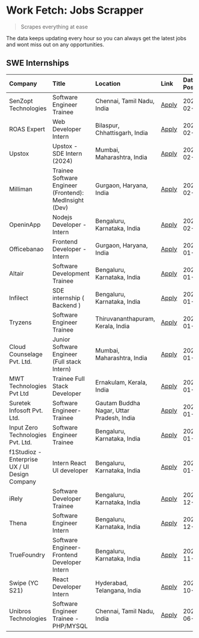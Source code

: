 # Work Fetch: Jobs Scrapper
> Scrapes everything at ease

The data keeps updating every hour so you can always get the latest jobs and wont miss out on any opportunities.

## SWE Internships
<!--START_SECTION:workfetch-->
| Company                                       | Title                                                  | Location                                  | Link                                                                                                                                                                                                                                                                    | Date Posted   |
|:----------------------------------------------|:-------------------------------------------------------|:------------------------------------------|:------------------------------------------------------------------------------------------------------------------------------------------------------------------------------------------------------------------------------------------------------------------------|:--------------|
| SenZopt Technologies                          | Software Engineer Trainee                              | Chennai, Tamil Nadu, India                | [Apply](https://in.linkedin.com/jobs/view/software-engineer-trainee-at-senzopt-technologies-3827686880?refId=ilT7KQpZAfeaZRXxfmHLhg%3D%3D&trackingId=HMFJo%2FjDEVrbh7H2xWAHnQ%3D%3D&position=7&pageNum=0&trk=public_jobs_jserp-result_search-card)                      | 2024-02-12    |
| ROAS Expert                                   | Web Developer Intern                                   | Bilaspur, Chhattisgarh, India             | [Apply](https://in.linkedin.com/jobs/view/web-developer-intern-at-roas-expert-3828189292?refId=ilT7KQpZAfeaZRXxfmHLhg%3D%3D&trackingId=HOaXPufjEz1%2BZBodNDo6%2Fg%3D%3D&position=11&pageNum=0&trk=public_jobs_jserp-result_search-card)                                 | 2024-02-12    |
| Upstox                                        | Upstox - SDE Intern (2024)                             | Mumbai, Maharashtra, India                | [Apply](https://in.linkedin.com/jobs/view/upstox-sde-intern-2024-at-upstox-3826556183?refId=ilT7KQpZAfeaZRXxfmHLhg%3D%3D&trackingId=gfsl6rhKwWwaWlHDmsXBgQ%3D%3D&position=5&pageNum=0&trk=public_jobs_jserp-result_search-card)                                         | 2024-02-10    |
| Milliman                                      | Trainee Software Engineer (Frontend): MedInsight (Dev) | Gurgaon, Haryana, India                   | [Apply](https://in.linkedin.com/jobs/view/trainee-software-engineer-frontend-medinsight-dev-at-milliman-3792874280?refId=ilT7KQpZAfeaZRXxfmHLhg%3D%3D&trackingId=WeJtExNncYh8bxHLahU5Pg%3D%3D&position=17&pageNum=0&trk=public_jobs_jserp-result_search-card)           | 2024-02-09    |
| OpeninApp                                     | Nodejs Developer - Intern                              | Bengaluru, Karnataka, India               | [Apply](https://in.linkedin.com/jobs/view/nodejs-developer-intern-at-openinapp-3822599762?refId=ilT7KQpZAfeaZRXxfmHLhg%3D%3D&trackingId=Q4141LQlE4KzyyhUqcrEKQ%3D%3D&position=21&pageNum=0&trk=public_jobs_jserp-result_search-card)                                    | 2024-02-05    |
| Officebanao                                   | Frontend Developer - Intern                            | Gurgaon, Haryana, India                   | [Apply](https://in.linkedin.com/jobs/view/frontend-developer-intern-at-officebanao-3822614063?refId=ilT7KQpZAfeaZRXxfmHLhg%3D%3D&trackingId=f5%2FBBS3zGBziQ4mkJOeoIA%3D%3D&position=8&pageNum=0&trk=public_jobs_jserp-result_search-card)                               | 2024-01-31    |
| Altair                                        | Software Development Trainee                           | Bengaluru, Karnataka, India               | [Apply](https://in.linkedin.com/jobs/view/software-development-trainee-at-altair-3817606202?refId=ilT7KQpZAfeaZRXxfmHLhg%3D%3D&trackingId=MY6AW8VEQ5870da%2Fxi%2FpIQ%3D%3D&position=12&pageNum=0&trk=public_jobs_jserp-result_search-card)                              | 2024-01-31    |
| Infilect                                      | SDE internship ( Backend )                             | Bengaluru, Karnataka, India               | [Apply](https://in.linkedin.com/jobs/view/sde-internship-backend-at-infilect-3815120558?refId=ilT7KQpZAfeaZRXxfmHLhg%3D%3D&trackingId=GS6zLQ5r%2F7WVEqrum3BHHg%3D%3D&position=22&pageNum=0&trk=public_jobs_jserp-result_search-card)                                    | 2024-01-25    |
| Tryzens                                       | Software Engineer Trainee                              | Thiruvananthapuram, Kerala, India         | [Apply](https://in.linkedin.com/jobs/view/software-engineer-trainee-at-tryzens-3809363491?refId=ilT7KQpZAfeaZRXxfmHLhg%3D%3D&trackingId=ksgLu%2BK%2Fx5IXvE7JCWNF3w%3D%3D&position=18&pageNum=0&trk=public_jobs_jserp-result_search-card)                                | 2024-01-18    |
| Cloud Counselage Pvt. Ltd.                    | Junior Software Engineer (Full stack Intern)           | Mumbai, Maharashtra, India                | [Apply](https://in.linkedin.com/jobs/view/junior-software-engineer-full-stack-intern-at-cloud-counselage-pvt-ltd-3803132814?refId=ilT7KQpZAfeaZRXxfmHLhg%3D%3D&trackingId=P0MqIy1RJfS6QAc8k6vRrg%3D%3D&position=24&pageNum=0&trk=public_jobs_jserp-result_search-card)  | 2024-01-11    |
| MWT Technologies Pvt Ltd                      | Trainee Full Stack Developer                           | Ernakulam, Kerala, India                  | [Apply](https://in.linkedin.com/jobs/view/trainee-full-stack-developer-at-mwt-technologies-pvt-ltd-3800921715?refId=ilT7KQpZAfeaZRXxfmHLhg%3D%3D&trackingId=YLhsru16ZB7UM3c6OkkYLA%3D%3D&position=2&pageNum=0&trk=public_jobs_jserp-result_search-card)                 | 2024-01-09    |
| Suretek Infosoft Pvt. Ltd.                    | Software Engineer-Trainee                              | Gautam Buddha Nagar, Uttar Pradesh, India | [Apply](https://in.linkedin.com/jobs/view/software-engineer-trainee-at-suretek-infosoft-pvt-ltd-3800934643?refId=ilT7KQpZAfeaZRXxfmHLhg%3D%3D&trackingId=bdCgBAxlKN2rex5HED0jsQ%3D%3D&position=6&pageNum=0&trk=public_jobs_jserp-result_search-card)                    | 2024-01-09    |
| Input Zero Technologies Pvt. Ltd.             | Software Engineer Trainee                              | Bengaluru, Karnataka, India               | [Apply](https://in.linkedin.com/jobs/view/software-engineer-trainee-at-input-zero-technologies-pvt-ltd-3800927643?refId=ilT7KQpZAfeaZRXxfmHLhg%3D%3D&trackingId=29yBUdlkTgTpN6bLU0LCYA%3D%3D&position=25&pageNum=0&trk=public_jobs_jserp-result_search-card)            | 2024-01-09    |
| f1Studioz - Enterprise UX / UI Design Company | Intern React UI developer                              | Bengaluru, Karnataka, India               | [Apply](https://in.linkedin.com/jobs/view/intern-react-ui-developer-at-f1studioz-enterprise-ux-ui-design-company-3796354738?refId=ilT7KQpZAfeaZRXxfmHLhg%3D%3D&trackingId=EHNz4yvhtS9P%2BTb3dMkycg%3D%3D&position=4&pageNum=0&trk=public_jobs_jserp-result_search-card) | 2024-01-08    |
| iRely                                         | Software Developer Trainee                             | Bengaluru, Karnataka, India               | [Apply](https://in.linkedin.com/jobs/view/software-developer-trainee-at-irely-3801577534?refId=ilT7KQpZAfeaZRXxfmHLhg%3D%3D&trackingId=UWbad4IkxyO7g9mPt7mMtA%3D%3D&position=9&pageNum=0&trk=public_jobs_jserp-result_search-card)                                      | 2023-12-22    |
| Thena                                         | Software Engineer Intern                               | Bengaluru, Karnataka, India               | [Apply](https://in.linkedin.com/jobs/view/software-engineer-intern-at-thena-3778731751?refId=ilT7KQpZAfeaZRXxfmHLhg%3D%3D&trackingId=Ln2y3Z7DKvP5BB7FeiSNJw%3D%3D&position=16&pageNum=0&trk=public_jobs_jserp-result_search-card)                                       | 2023-12-05    |
| TrueFoundry                                   | Software Engineer- Frontend Developer Intern           | Bengaluru, Karnataka, India               | [Apply](https://in.linkedin.com/jobs/view/software-engineer-frontend-developer-intern-at-truefoundry-3790095058?refId=ilT7KQpZAfeaZRXxfmHLhg%3D%3D&trackingId=eL5QfvD2WGZX0UdGK7lmvg%3D%3D&position=13&pageNum=0&trk=public_jobs_jserp-result_search-card)              | 2023-11-24    |
| Swipe (YC S21)                                | React Developer Intern                                 | Hyderabad, Telangana, India               | [Apply](https://in.linkedin.com/jobs/view/react-developer-intern-at-swipe-yc-s21-3737600089?refId=ilT7KQpZAfeaZRXxfmHLhg%3D%3D&trackingId=wKepVBp%2BcR%2F8J6ctvf3erg%3D%3D&position=19&pageNum=0&trk=public_jobs_jserp-result_search-card)                              | 2023-10-13    |
| Unibros Technologies                          | Software Engineer Trainee - PHP/MYSQL                  | Chennai, Tamil Nadu, India                | [Apply](https://in.linkedin.com/jobs/view/software-engineer-trainee-php-mysql-at-unibros-technologies-3656599241?refId=ilT7KQpZAfeaZRXxfmHLhg%3D%3D&trackingId=l5DRmPiCBeHdr%2BC6vPU8rA%3D%3D&position=10&pageNum=0&trk=public_jobs_jserp-result_search-card)           | 2023-06-12    |
<!--END_SECTION:workfetch-->
